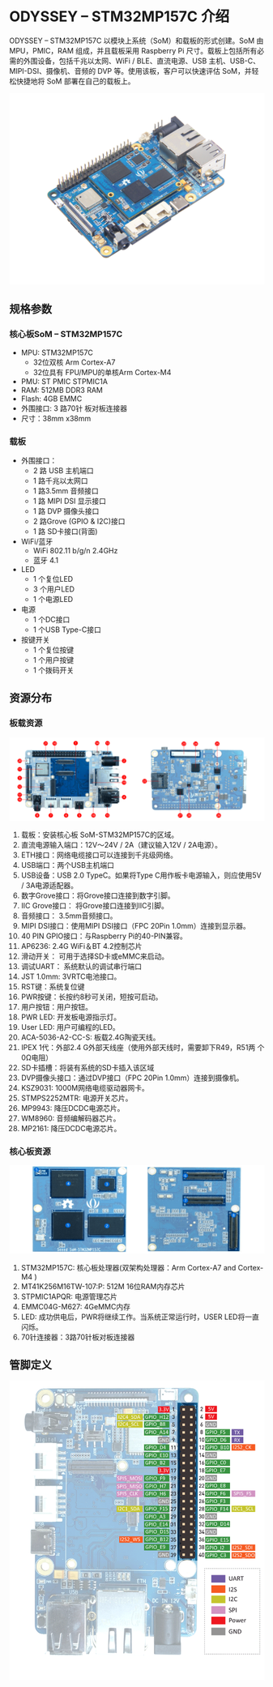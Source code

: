 # ODYSSEY – STM32MP157C 介绍

ODYSSEY – STM32MP157C 以模块上系统（SoM）和载板的形式创建。SoM 由 MPU，PMIC，RAM 组成，并且载板采用 Raspberry Pi 尺寸。载板上包括所有必需的外围设备，包括千兆以太网、WiFi / BLE、直流电源、USB 主机、USB-C、MIPI-DSI、摄像机、音频的 DVP 等。使用该板，客户可以快速评估 SoM，并轻松快捷地将 SoM 部署在自己的载板上。

![](../images/ODYSSEY-STM32MP157C.png)





## 规格参数

### 核心板SoM – STM32MP157C

- MPU: STM32MP157C
    - 32位双核 Arm Cortex-A7
    - 32位具有 FPU/MPU的单核Arm Cortex-M4
- PMU: ST PMIC STPMIC1A
- RAM: 512MB DDR3 RAM
- Flash: 4GB EMMC
- 外围接口: 3 路70针 板对板连接器
- 尺寸：38mm x38mm

### 载板

- 外围接口：
    - 2 路 USB 主机端口
    - 1 路千兆以太网口
    - 1 路3.5mm 音频接口
    - 1 路 MIPI DSI 显示接口
    - 1 路 DVP 摄像头接口
    - 2 路Grove (GPIO & I2C)接口
    - 1 路 SD卡接口(背面)
- WiFi/蓝牙
    - WiFi 802.11 b/g/n 2.4GHz
    - 蓝牙 4.1
- LED
    - 1 个复位LED
    - 3 个用户LED
    - 1 个电源LED
- 电源
    - 1 个DC接口
    - 1 个USB Type-C接口
- 按键开关
    - 1 个复位按键
    - 1 个用户按键
    - 1 个拨码开关



## 资源分布

### 板载资源

![](../images/板载资源分布.png)

1. 载板：安装核心板 SoM-STM32MP157C的区域。
2. 直流电源输入端口：12V〜24V / 2A（建议输入12V / 2A电源）。
3. ETH接口：网络电缆接口可以连接到千兆级网络。
4. USB端口：两个USB主机端口
5. USB设备：USB 2.0 TypeC。如果将Type C用作板卡电源输入，则应使用5V / 3A电源适配器。
6. 数字Grove接口：将Grove接口连接到数字引脚。
7. IIC Grove接口： 将Grove接口连接到IIC引脚。
8. 音频接口： 3.5mm音频接口。
9. MIPI DSI接口：使用MIPI DSI接口（FPC 20Pin 1.0mm）连接到显示器。
10. 40 PIN GPIO接口：与Raspberry Pi的40-PIN兼容。
11. AP6236: 2.4G WiFi＆BT 4.2控制芯片
12. 滑动开关： 可用于选择SD卡或eMMC来启动。
13. 调试UART： 系统默认的调试串行端口
14. JST 1.0mm: 3VRTC电池接口。
15. RST键：系统复位键
16. PWR按键：长按约8秒可关闭，短按可启动。
17. 用户按钮：用户按钮。
18. PWR LED: 开发板电源指示灯。
19. User LED: 用户可编程的LED。
20. ACA-5036-A2-CC-S: 板载2.4G陶瓷天线。
21. IPEX 1代：外部2.4 G外部天线座（使用外部天线时，需要卸下R49，R51两
    个0Ω电阻）
22. SD卡插槽：将装有系统的SD卡插入该区域
23. DVP摄像头接口：通过DVP接口（FPC 20Pin 1.0mm）连接到摄像机。
24. KSZ9031: 1000M网络电缆驱动器网卡。
25. STMPS2252MTR: 电源开关芯片。
26. MP9943: 降压DCDC电源芯片。
27. WM8960: 音频编解码器芯片。
28. MP2161: 降压DCDC电源芯片。



### 核心板资源

![](../images/核心板资源分布.png)

1. STM32MP157C: 核心板处理器(双架构处理器：Arm Cortex-A7 and Cortex-M4 )
2. MT41K256M16TW-107:P: 512M 16位RAM内存芯片
3. STPMIC1APQR: 电源管理芯片
4. EMMC04G-M627: 4GeMMC内存
5. LED: 成功供电后，PWR将继续工作。当系统正常运行时，USER LED将一直闪烁。
6. 70针连接器：3路70针板对板连接器



## 管脚定义

![](../images/40pin管脚定义.png)



